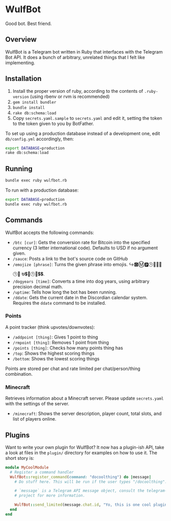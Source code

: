 # WulfBot

Good bot. Best friend.

## Overview

WulfBot is a Telegram bot written in Ruby that interfaces with the Telegram Bot
API. It does a bunch of arbitrary, unrelated things that I felt like
implementing.

## Installation

1. Install the proper version of ruby, according to the contents of
   `.ruby-version` (using rbenv or rvm is recommended)
2. `gem install bundler`
3. `bundle install`
4. `rake db:schema:load`
5. Copy `secrets.yaml.sample` to `secrets.yaml` and edit it, setting the token
   to the token given to you by BotFather.

To set up using a production database instead of a development one, edit
`db/config.yml` accordingly, then:

```bash
export DATABASE=production
rake db:schema:load
```

## Running

```bash
bundle exec ruby wulfbot.rb
```

To run with a production database:
```bash
export DATABASE=production
bundle exec ruby wulfbot.rb
```

## Commands

WulfBot accepts the following commands:

- `/btc [cur]`: Gets the conversion rate for Bitcoin into the specified currency
  (3 letter international code). Defaults to USD if no argument given.
- `/sauce`: Posts a link to the bot's source code on GitHub
- `/emojize [phrase]`: Turns the given phrase into emojis. ↪️🅾Ⓜ️🅿️🕒📧➕📧🕒💴 ⛎💲📧🕒📧💲💲.
- `/dogyears [time]`: Converts a time into dog years, using arbitrary precision
  decimal math.
- `/uptime`: Tells how long the bot has been running.
- `/ddate`: Gets the current date in the Discordian calendar system. Requires
  the `ddate` command to be installed.

### Points
A point tracker (think upvotes/downvotes):
- `/addpoint [thing]`: Gives 1 point to thing
- `/rmpoint [thing]`: Removes 1 point from thing
- `/points [thing]`: Checks how many points thing has
- `/top`: Shows the highest scoring things
- `/bottom`: Shows the lowest scoring things

Points are stored per chat and rate limited per chat/person/thing combination.

### Minecraft
Retrieves information about a Minecraft server. Please update `secrets.yaml`
with the settings of the server.
- `/minecraft`: Shows the server description, player count, total slots, and
  list of players online.

## Plugins

Want to write your own plugin for WulfBot? It now has a plugin-ish API, take a
look at files in the `plugin/` directory for examples on how to use it. The
short story is:

```ruby
module MyCoolModule
  # Register a command handler
  WulfBot::register_command(command: "docoolthing") do |message|
    # Do stuff here. This will be run if the user types "/docoolthing".

    # `message` is a Telegram API message object, consult the telegram-bot-ruby
    # project for more information.

    WulfBot::send_limited(message.chat.id, "Yo, this is one cool plugin!")
  end
end
```
